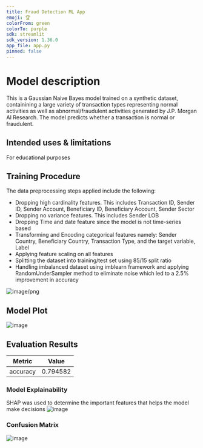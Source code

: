```yaml
---
title: Fraud Detection ML App
emoji: 🏆
colorFrom: green
colorTo: purple
sdk: streamlit
sdk_version: 1.36.0
app_file: app.py
pinned: false
---
```



# Model description
This is a Gaussian Naive Bayes model trained on a synthetic dataset, containining a large variety of transaction types representing normal activities as well as 
abnormal/fraudulent activities generated by J.P. Morgan AI Research. The model predicts whether a transaction is normal or fraudulent.

## Intended uses & limitations
For educational purposes

## Training Procedure
The data preprocessing steps applied include the following:
- Dropping high cardinality features. This includes Transaction ID, Sender ID, Sender Account, Beneficiary ID, Beneficiary Account, Sender Sector 
- Dropping no variance features. This includes Sender LOB
- Dropping Time and date feature since the model is not time-series based
- Transforming and Encoding categorical features namely: Sender Country, Beneficiary Country, Transaction Type, and the target variable, Label
- Applying feature scaling on all features
- Splitting the dataset into training/test set using 85/15 split ratio
- Handling imbalanced dataset using imblearn framework and applying RandomUnderSampler method to eliminate noise which led to a 2.5% improvement in accuracy


![image/png](https://cdn-uploads.huggingface.co/production/uploads/6662300a0ad8c45a1ce59190/BEi0CfOfJ2ytxD5VoN4IM.png)

## Model Plot
![image](https://github.com/saifhmb/Fraud-Detection-ML-App/assets/111028776/f9c30bf5-3036-4397-a0e7-693205b39154)


## Evaluation Results

| Metric   |    Value |
|----------|----------|
| accuracy | 0.794582 |

### Model Explainability
SHAP was used to determine the important features that helps the model make decisions
![image](https://github.com/user-attachments/assets/824937c9-9290-40c2-8aba-ac908f5f1028)



### Confusion Matrix
![image](https://github.com/saifhmb/Fraud-Detection-ML-App/assets/111028776/e03a40b9-0196-4df4-a251-fb1c701c1a56)




